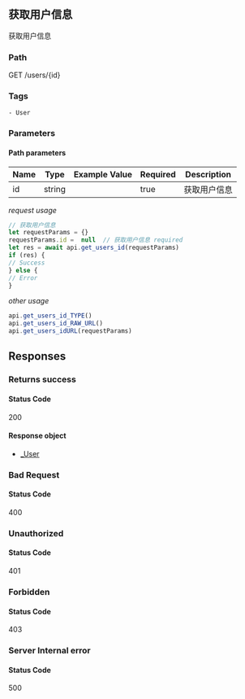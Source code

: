 ## 获取用户信息

获取用户信息
### Path
GET /users/{id}

### Tags
    - User
### Parameters


#### Path parameters

| Name | Type | Example Value | Required | Description |
| ---- | ---- | ------------- | -------- | ----------- |
| id | string |  |  true  | 获取用户信息 |
*request usage*
```javascript
// 获取用户信息
let requestParams = {}
requestParams.id =  null  // 获取用户信息 required
let res = await api.get_users_id(requestParams)
if (res) {
// Success
} else {
// Error
}
```
*other usage*
```javascript
api.get_users_id_TYPE()
api.get_users_id_RAW_URL()
api.get_users_idURL(requestParams)
```

## Responses
### Returns success

#### Status Code
200


#### Response object
* [_User](../models/_User.md)

### Bad Request

#### Status Code
400



### Unauthorized

#### Status Code
401



### Forbidden

#### Status Code
403



### Server Internal error

#### Status Code
500



